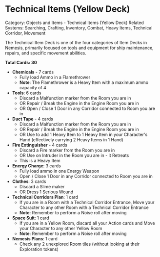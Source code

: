 # Technical Items (Yellow Deck)

Category: Objects and Items - Technical Items (Yellow Deck)
Related Systems: Searching, Crafting, Inventory, Combat, Heavy Items, Technical Corridor, Movement

The Technical Item Deck is one of the four categories of Item Decks in Nemesis, primarily focused on tools and equipment for ship maintenance, repairs, and specific movement abilities.

**Total Cards: 30**

- **Chemicals** - 7 cards
  - Fully load Ammo in a Flamethrower
  - **Note**: The Flamethrower is a Heavy Item with a maximum ammo capacity of 4
- **Tools**: 6 cards
  - Discard a Malfunction marker from the Room you are in
  - OR Repair / Break the Engine in the Engine Room you are in
  - OR Open / Close 1 Door in any Corridor connected to Room you are in
- **Duct Tape** - 4 cards
  - Discard a Malfunction marker from the Room you are in
  - OR Repair / Break the Engine in the Engine Room you are in
  - OR Use to add 1 Heavy Item to 1 Heavy Item in your Character's Hand (effectively carrying 2 Heavy Items in 1 Hand)
- **Fire Extinguisher** - 4 cards
  - Discard a Fire marker from the Room you are in
  - OR Use on Intruder in the Room you are in - it Retreats
  - This is a Heavy Item
- **Energy Charge**: 3 cards
  - Fully load ammo in one Energy Weapon
  - Open / Close 1 Door in any Corridor connected to Room you are in
- **Clothes**: 3 cards
  - Discard a Slime maker
  - OR Dress 1 Serious Wound
- **Technical Corridors Plan**: 1 card
  - If you are in a Room with a Technical Corridor Entrance, Move your Character to any other Room with a Technical Corridor Entrance
  - **Note**: Remember to perform a Noise roll after moving
- **Space Suit**: 1 card
  - If you are in a Yellow Room, discard all your Action cards and Move your Character to any other Yellow Room
  - **Note**: Remember to perform a Noise roll after moving
- **Nemesis Plans**: 1 card
  - Check any 2 unexplored Room tiles (without looking at their Exploration tokens)
